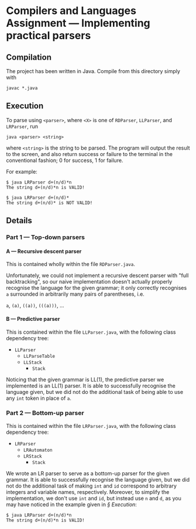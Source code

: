 # Compilers and Languages Assignment — Implementing practical parsers

## Compilation

The project has been written in Java. Compile from this directory simply with

```
javac *.java
```

## Execution

To parse using `<parser>`, where `<X>` is one of `RDParser`, `LLParser`, and
`LRParser`, run

```
java <parser> <string>
```

where `<string>` is the string to be parsed. The program will output the result
to the screen, and also return success or failure to the terminal in the
conventional fashion; 0 for success, 1 for failure.

For example:

```
$ java LRParser d+(n/d)*n
The string d+(n/d)*n is VALID!

$ java LRParser d+(n/d)*
The string d+(n/d)* is NOT VALID!
```

## Details

### Part 1 — Top-down parsers

#### A — Recursive descent parser

This is contained wholly within the file `RDParser.java`.

Unfortunately, we could not implement a recursive descent parser with "full
backtracking", so our naive implementation doesn't actually properly recognise
the language for the given grammar; it only correctly recognises `a` surrounded
in arbitrarily many pairs of parentheses, i.e.

`a`, `(a)`, `((a))`, `(((a)))`, ...

#### B — Predictive parser

This is contained within the file `LLParser.java`, with the following class
dependency tree:

- `LLParser`
    - `LLParseTable`
    - `LLStack`
        - `Stack`

Noticing that the given grammar is LL(1), the predictive parser we implemented
is an LL(1) parser. It is able to successfully recognise the language given, but
we did not do the additional task of being able to use any `int` token in place
of `a`.

### Part 2 — Bottom-up parser

This is contained within the file `LRParser.java`, with the following class
dependency tree:

- `LRParser`
    - `LRAutomaton`
    - `LRStack`
        - `Stack`

We wrote an LR parser to serve as a bottom-up parser for the given grammar. It
is able to successfully recognise the language given, but we did not do the
additional task of making `int` and `id` correspond to arbitrary integers and
variable names, respectively. Moreover, to simplify the implementation, we don't
use `int` and `id`, but instead use `n` and `d`, as you may have noticed in the
example given in *§ Execution*:

```
$ java LRParser d+(n/d)*n
The string d+(n/d)*n is VALID!
```
